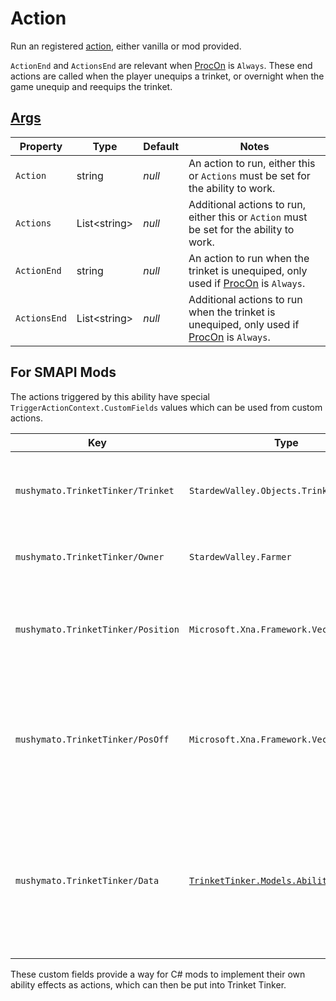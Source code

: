 # Action

Run an registered [action](https://stardewvalleywiki.com/Modding:Trigger_actions), either vanilla or mod provided.

`ActionEnd` and `ActionsEnd` are relevant when [ProcOn](4.0-Proc.md) is `Always`. These end actions are called when the player unequips a trinket, or overnight when the game unequip and reequips the trinket.

## [Args](~/api/TrinketTinker.Models.AbilityArgs.ActionArgs.yml)

| Property | Type | Default | Notes |
| -------- | ---- | ------- | ----- |
| `Action` | string | _null_ | An action to run, either this or `Actions` must be set for the ability to work. |
| `Actions` | List\<string\> | _null_ | Additional actions to run, either this or `Action` must be set for the ability to work. |
| `ActionEnd` | string | _null_ | An action to run when the trinket is unequiped, only used if [ProcOn](4.0-Proc.md) is `Always`. |
| `ActionsEnd` | List\<string\> | _null_ | Additional actions to run when the trinket is unequiped, only used if [ProcOn](4.0-Proc.md) is `Always`. |

## For SMAPI Mods

The actions triggered by this ability have special `TriggerActionContext.CustomFields` values which can be used from custom actions.

| Key | Type | Notes |
| --- | ---- | ----- |
| `mushymato.TrinketTinker/Trinket` | `StardewValley.Objects.Trinkets.Trinket` | The trinket which owns the ability that ran this action. |
| `mushymato.TrinketTinker/Owner` | `StardewValley.Farmer` | The farmer who equipped the trinket. |
| `mushymato.TrinketTinker/Position` | `Microsoft.Xna.Framework.Vector2` | The position of the companion, or _null_ if there is no companion. |
| `mushymato.TrinketTinker/PosOff` | `Microsoft.Xna.Framework.Vector2` | The position of the companion plus the visual offset, or _null_ if there is no companion. |
| `mushymato.TrinketTinker/Data` | [`TrinketTinker.Models.AbilityData`](~/api/TrinketTinker.Models.AbilityData.yml) | The trinket ability data model, this is not converted by pintail so you must use reflection to access any fields, fragile. |

These custom fields provide a way for C# mods to implement their own ability effects as actions, which can then be put into Trinket Tinker.

